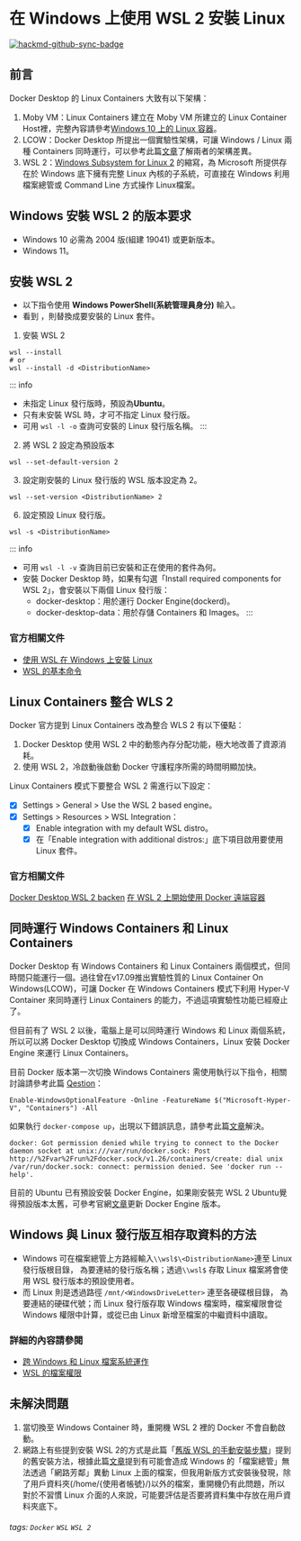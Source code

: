 # 在 Windows 上使用 WSL 2 安裝 Linux

[![hackmd-github-sync-badge](https://hackmd.io/FyZWl2gvTN2Vvw8cdgU3eQ/badge)](https://hackmd.io/FyZWl2gvTN2Vvw8cdgU3eQ)


## 前言
Docker Desktop 的 Linux Containers 大致有以下架構：
1. Moby VM：Linux Containers 建立在 Moby VM 所建立的 Linux Container Host裡，完整內容請參考[Windows 10 上的 Linux 容器](https://learn.microsoft.com/zh-tw/virtualization/windowscontainers/deploy-containers/linux-containers)。
2. LCOW：Docker Desktop 所提出一個實驗性架構，可讓 Windows / Linux 兩種 Containers 同時運行，可以參考此篇[文章](https://www.cnblogs.com/chasingdreams2017/p/10381017.html)了解兩者的架構差異。
3. WSL 2：[Windows Subsystem for Linux 2](https://learn.microsoft.com/zh-tw/windows/wsl/about#what-is-wsl-2) 的縮寫，為 Microsoft 所提供存在於 Windows 底下擁有完整 Linux 內核的子系統，可直接在 Windows 利用檔案總管或 Command Line 方式操作 Linux檔案。


## Windows 安裝 WSL 2 的版本要求
* Windows 10 必需為 2004 版(組建 19041) 或更新版本。
* Windows 11。

## 安裝 WSL 2
* 以下指令使用 **Windows PowerShell(系統管理員身分)** 輸入。
* 看到 **<DistributionName>**，則替換成要安裝的 Linux 套件。

1. 安裝 WSL 2
```
wsl --install
# or
wsl --install -d <DistributionName>
```
:::    info
* 未指定 Linux 發行版時，預設為**Ubuntu**。
* 只有未安裝 WSL 時，才可不指定 Linux 發行版。
* 可用 `wsl -l -o` 查詢可安裝的 Linux 發行版名稱。
:::

2. 將 WSL 2 設定為預設版本
```
wsl --set-default-version 2
```
 
3. 設定剛安裝的 Linux 發行版的 WSL 版本設定為 2。
```
wsl --set-version <DistributionName> 2
```
6. 設定預設 Linux 發行版。
```
wsl -s <DistributionName>
```
:::    info
* 可用 `wsl -l -v` 查詢目前已安裝和正在使用的套件為何。
* 安裝 Docker Desktop 時，如果有勾選「Install required components for WSL 2」，會安裝以下兩個 Linux 發行版：
    * docker-desktop：用於運行 Docker Engine(dockerd)。
    * docker-desktop-data：用於存儲 Containers 和 Images。
:::

### 官方相關文件
* [使用 WSL 在 Windows 上安裝 Linux](https://learn.microsoft.com/zh-tw/windows/wsl/install?source=recommendations)
* [WSL 的基本命令](https://learn.microsoft.com/zh-tw/windows/wsl/basic-commands)

## Linux Containers 整合 WLS 2
Docker 官方提到 Linux Containers 改為整合 WLS 2 有以下優點：
1. Docker Desktop 使用 WSL 2 中的動態內存分配功能，極大地改善了資源消耗。
2. 使用 WSL 2，冷啟動後啟動 Docker 守護程序所需的時間明顯加快。
    
Linux Containers 模式下要整合 WSL 2 需進行以下設定：
- [x] Settings > General > Use the WSL 2 based engine。
- [x] Settings > Resources > WSL Integration：
    - [x]  Enable integration with my default WSL distro。
    - [x]  在「Enable integration with additional distros:」底下項目啟用要使用 Linux 套件。

### 官方相關文件
[Docker Desktop WSL 2 backen](https://docs.docker.com/desktop/windows/wsl/)
[在 WSL 2 上開始使用 Docker 遠端容器](https://learn.microsoft.com/zh-tw/windows/wsl/tutorials/wsl-containers)

## 同時運行 Windows Containers 和 Linux Containers 
Docker Desktop 有 Windows Containers 和 Linux Containers 兩個模式，但同時間只能運行一個。過往曾在v17.09推出實驗性質的 Linux Container On Windows(LCOW)，可讓 Docker 在 Windows Containers 模式下利用 Hyper-V Container 來同時運行 Linux Containers 的能力，不過這項實驗性功能已經廢止了。
    
但目前有了 WSL 2 以後，電腦上是可以同時運行 Windows 和 Linux 兩個系統，所以可以將 Docker Desktop 切換成 Windows Containers，Linux 安裝 Docker Engine 來運行 Linux Containers。
    
目前 Docker 版本第一次切換 Windows Containers 需使用執行以下指令，相關討論請參考此篇 [Qestion](https://stackoverflow.com/questions/36590514/how-to-enable-the-windows-10-containers-feature)：
```
Enable-WindowsOptionalFeature -Online -FeatureName $("Microsoft-Hyper-V", "Containers") -All
```

如果執行 `docker-compose up`，出現以下錯誤訊息，請參考此篇[文章](http://andy51002000.blogspot.com/2019/02/docker-permission-denied.html)解決。
```
docker: Got permission denied while trying to connect to the Docker daemon socket at unix:///var/run/docker.sock: Post http://%2Fvar%2Frun%2Fdocker.sock/v1.26/containers/create: dial unix /var/run/docker.sock: connect: permission denied. See 'docker run --help'.
```

目前的 Ubuntu 已有預設安裝 Docker Engine，如果剛安裝完 WSL 2 Ubuntu覺得預設版本太舊，可參考官網[文章](https://docs.docker.com/engine/install/ubuntu/)更新 Docker Engine 版本。
    
## Windows 與 Linux 發行版互相存取資料的方法
* Windows 可在檔案總管上方路經輸入`\\wsl$\<DistributionName>`連至 Linux 發行版根目錄，<DistributionName> 為要連結的發行版名稱；透過`\\wsl$` 存取 Linux 檔案將會使用 WSL 發行版本的預設使用者。
* 而 Linux 則是透過路徑 `/mnt/<WindowsDriveLetter>` 連至各硬碟根目錄，<WindowsDriveLetter> 為要連結的硬碟代號；而 Linux 發行版存取 Windows 檔案時，檔案權限會從 Windows 權限中計算，或從已由 Linux 新增至檔案的中繼資料中讀取。

### 詳細的內容請參閱
* [跨 Windows 和 Linux 檔案系統運作](https://stackoverflow.com/questions/36590514/how-to-enable-the-windows-10-containers-feature)
* [WSL 的檔案權限](https://learn.microsoft.com/zh-tw/windows/wsl/file-permissions)

## 未解決問題
1. 當切換至 Windows Container 時，重開機 WSL 2 裡的 Docker 不會自動啟動。
2. 網路上有些提到安裝 WSL 2的方式是此篇「[舊版 WSL 的手動安裝步驟](https://learn.microsoft.com/zh-tw/windows/wsl/install-manual)」提到的舊安裝方法，根據此篇[文章](https://github.com/microsoft/WSL/issues/5718)提到有可能會造成 Windows 的「檔案總管」無法透過「網路芳鄰」異動 Linux 上面的檔案，但我用新版方式安裝後發現，除了用戶資料夾(/home/{使用者帳號}/)以外的檔案，重開機仍有此問題，所以對於不習慣 Linux 介面的人來說，可能要評估是否要將資料集中存放在用戶資料夾底下。

###### tags: `Docker` `WSL` `WSL 2`
